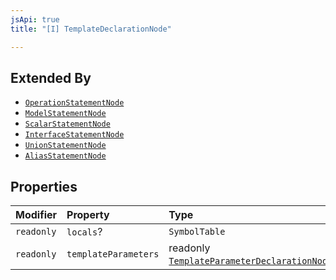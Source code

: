 ```yaml
---
jsApi: true
title: "[I] TemplateDeclarationNode"

---
```

## Extended By

- [`OperationStatementNode`](OperationStatementNode.md)
- [`ModelStatementNode`](ModelStatementNode.md)
- [`ScalarStatementNode`](ScalarStatementNode.md)
- [`InterfaceStatementNode`](InterfaceStatementNode.md)
- [`UnionStatementNode`](UnionStatementNode.md)
- [`AliasStatementNode`](AliasStatementNode.md)

## Properties

| Modifier | Property | Type | Description |
| :------ | :------ | :------ | :------ |
| `readonly` | `locals`? | `SymbolTable` | - |
| `readonly` | `templateParameters` | readonly [`TemplateParameterDeclarationNode`](TemplateParameterDeclarationNode.md)[] | - |
